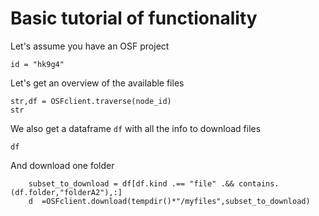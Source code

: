 # Basic tutorial of functionality

Let's assume you have an OSF project
```@example main
id = "hk9g4"
```

Let's get an overview of the available files
```@example main
str,df = OSFclient.traverse(node_id)
str
```

We also get a dataframe `df` with all the info to download files

```@example main
df
```

And download one folder
```@example main
	subset_to_download = df[df.kind .== "file" .&& contains.(df.folder,"folderA2"),:]
	d  =OSFclient.download(tempdir()*"/myfiles",subset_to_download)
```